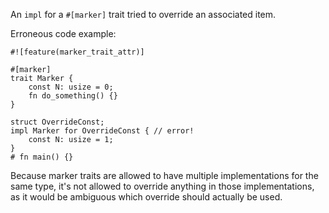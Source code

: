 An `impl` for a `#[marker]` trait tried to override an associated item.

Erroneous code example:

```compile_fail,E0715
#![feature(marker_trait_attr)]

#[marker]
trait Marker {
    const N: usize = 0;
    fn do_something() {}
}

struct OverrideConst;
impl Marker for OverrideConst { // error!
    const N: usize = 1;
}
# fn main() {}
```

Because marker traits are allowed to have multiple implementations for the same
type, it's not allowed to override anything in those implementations, as it
would be ambiguous which override should actually be used.
